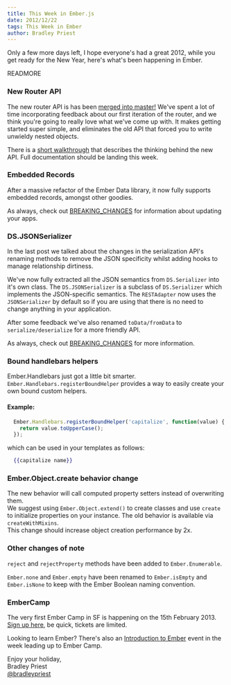 ```yaml
---
title: This Week in Ember.js
date: 2012/12/22
tags: This Week in Ember
author: Bradley Priest
---
```


Only a few more days left, I hope everyone's had a great 2012,
while you get ready for the New Year, here's what's been happening in Ember.

READMORE

### New Router API

The new router API is has been [merged into
master!](https://github.com/emberjs/ember.js/commit/44b23dcf245b0fffdeb29f9f8a5d1bbdc9eb7690)
We've spent a lot of time incorporating feedback about our first
iteration of the router, and we think you're going to really love what
we've come up with. It makes getting started super simple, and
eliminates the old API that forced you to write unwieldy nested objects.

There is a [short walkthrough](https://gist.github.com/3981133) that
describes the thinking behind the new API. Full documentation should be
landing this week.

### Embedded Records

After a massive refactor of the Ember Data library, it now fully
supports embedded records, amongst other goodies.

As always, check out [BREAKING_CHANGES](https://github.com/emberjs/data/blob/master/BREAKING_CHANGES.md)
for information about updating your apps.

### DS.JSONSerializer
In the last post we talked about the changes in the serialization API's renaming methods
to remove the JSON specificity whilst adding hooks to manage relationship dirtiness.

We've now fully extracted all the JSON semantics from `DS.Serializer` into it's own class.
The `DS.JSONSerializer` is a subclass of `DS.Serializer` which implements
the JSON-specific semantics. The `RESTAdapter` now uses the `JSONSerializer` by
default so if you are using that there is no need to change anything in your application.

After some feedback we've also renamed `toData/fromData` to `serialize/deserialize`
for a more friendly API.

As always, check out [BREAKING_CHANGES](https://github.com/emberjs/data/blob/master/BREAKING_CHANGES.md)
for more information.

### Bound handlebars helpers

Ember.Handlebars just got a little bit smarter. `Ember.Handlebars.registerBoundHelper`
provides a way to easily create your own bound custom helpers.

#### Example:
```javascript
  Ember.Handlebars.registerBoundHelper('capitalize', function(value) {
    return value.toUpperCase();
  });
```
which can be used in your templates as follows:

```handlebars
  {{capitalize name}}
```

### Ember.Object.create behavior change

The new behavior will call computed property setters instead of overwriting them.  
We suggest using `Ember.Object.extend()` to create classes and use `create` to initialize
properties on your instance. The old behavior is available via `createWithMixins`.  
This change should increase object creation performance by 2x.

### Other changes of note
`reject` and `rejectProperty` methods have been added to `Ember.Enumerable`.

`Ember.none` and `Ember.empty` have been renamed to `Ember.isEmpty` and `Ember.isNone`
to keep with the Ember Boolean naming convention.


### EmberCamp

The very first Ember Camp in SF is happening on the 15th February 2013.
[Sign up here](https://tito.io/tilde/ember-camp-2013), be quick, tickets are limited.

Looking to learn Ember? There's also an [Introduction to Ember](http://www.embertraining.com/)
event in the week leading up to Ember Camp.

Enjoy your holiday,  
Bradley Priest  
[@bradleypriest](https://twitter.com/bradleypriest)
